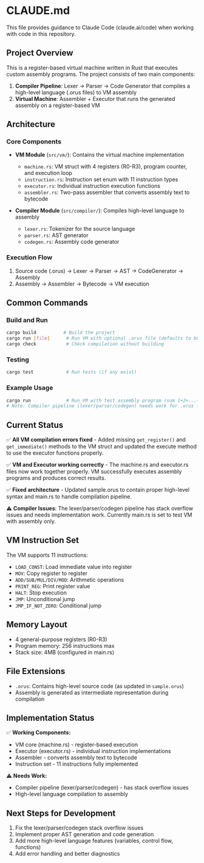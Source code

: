 # CLAUDE.md

This file provides guidance to Claude Code (claude.ai/code) when working with code in this repository.

## Project Overview

This is a register-based virtual machine written in Rust that executes custom assembly programs. The project consists of two main components:

1. **Compiler Pipeline**: Lexer → Parser → Code Generator that compiles a high-level language (.orus files) to VM assembly
2. **Virtual Machine**: Assembler + Executor that runs the generated assembly on a register-based VM

## Architecture

### Core Components

- **VM Module** (`src/vm/`): Contains the virtual machine implementation
  - `machine.rs`: VM struct with 4 registers (R0-R3), program counter, and execution loop
  - `instruction.rs`: Instruction set enum with 11 instruction types
  - `executor.rs`: Individual instruction execution functions
  - `assembler.rs`: Two-pass assembler that converts assembly text to bytecode

- **Compiler Module** (`src/compiler/`): Compiles high-level language to assembly
  - `lexer.rs`: Tokenizer for the source language
  - `parser.rs`: AST generator
  - `codegen.rs`: Assembly code generator

### Execution Flow

1. Source code (.orus) → Lexer → Parser → AST → CodeGenerator → Assembly
2. Assembly → Assembler → Bytecode → VM execution

## Common Commands

### Build and Run
```bash
cargo build          # Build the project
cargo run [file]      # Run VM with optional .orus file (defaults to built-in program)
cargo check           # Check compilation without building
```

### Testing
```bash
cargo test            # Run tests (if any exist)
```

### Example Usage
```bash
cargo run             # Run VM with test assembly program (sum 1+2+...+10 = 55)
# Note: Compiler pipeline (lexer/parser/codegen) needs work for .orus files
```

## Current Status

✅ **All VM compilation errors fixed** - Added missing `get_register()` and `get_immediate()` methods to the VM struct and updated the execute method to use the executor functions properly.

✅ **VM and Executor working correctly** - The machine.rs and executor.rs files now work together properly. VM successfully executes assembly programs and produces correct results.

✅ **Fixed architecture** - Updated sample.orus to contain proper high-level syntax and main.rs to handle compilation pipeline.

⚠️ **Compiler Issues**: The lexer/parser/codegen pipeline has stack overflow issues and needs implementation work. Currently main.rs is set to test VM with assembly only.

## VM Instruction Set

The VM supports 11 instructions:
- `LOAD_CONST`: Load immediate value into register
- `MOV`: Copy register to register  
- `ADD/SUB/MUL/DIV/MOD`: Arithmetic operations
- `PRINT_REG`: Print register value
- `HALT`: Stop execution
- `JMP`: Unconditional jump
- `JMP_IF_NOT_ZERO`: Conditional jump

## Memory Layout

- 4 general-purpose registers (R0-R3)
- Program memory: 256 instructions max
- Stack size: 4MB (configured in main.rs)

## File Extensions

- `.orus`: Contains high-level source code (as updated in `sample.orus`)
- Assembly is generated as intermediate representation during compilation

## Implementation Status

✅ **Working Components:**
- VM core (machine.rs) - register-based execution
- Executor (executor.rs) - individual instruction implementations  
- Assembler - converts assembly text to bytecode
- Instruction set - 11 instructions fully implemented

⚠️ **Needs Work:**
- Compiler pipeline (lexer/parser/codegen) - has stack overflow issues
- High-level language compilation to assembly

## Next Steps for Development

1. Fix the lexer/parser/codegen stack overflow issues
2. Implement proper AST generation and code generation
3. Add more high-level language features (variables, control flow, functions)
4. Add error handling and better diagnostics